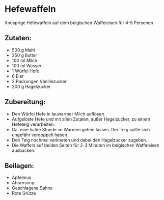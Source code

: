 Hefewaffeln
=====

Knusprige Hefewaffeln auf dem belgischen Waffeleisen für 4-5 Personen

Zutaten:
--------
 * 500 g Mehl
 * 250 g Butter
 * 100 ml Milch
 * 100 ml Wasser
 * 1 Würfel Hefe
 * 6 Eier
 * 2 Packungen Vanillezucker
 * 200 g Hagelzucker
 
 
Zubereitung:
----------------
 * Den Würfel Hefe in lauwarmer Milch auflösen.
 * Aufgelöste Hefe und mit allen Zutaten, außer Hagelzucker, zu einem Hefeteig verarbeiten.
 * Ca. eine halbe Stunde im Warmen gehen lassen. Der Teig sollte sich ungefähr verdoppelt haben.
 * Den Teig nochmal verkneten und dabei den Hagelzucker zugeben.
 * Die Waffeln auf beiden Seiten für 2-3 Minuten im belgischen Waffeleisen ausbacken.
 
 
Beilagen:
---------
 * Apfelmus
 * Ahornsirup
 * Geschlagene Sahne
 * Rote Grütze